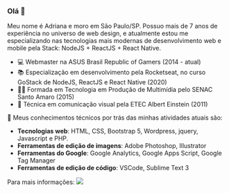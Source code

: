 ### Olá 👋 

Meu nome é Adriana e moro em São Paulo/SP. Possuo mais de 7 anos de experiência no universo de web design, e atualmente estou me especializando nas tecnologias mais modernas de desenvolvimento web e mobile pela Stack: NodeJS + ReactJS + React Native. 

- 💻 Webmaster na ASUS Brasil Republic of Gamers (2014 - atual)
- 📚 Especialização em desenvolvimento pela Rocketseat, no curso GoStack de NodeJS, ReactJS e React Native (2020)
- 👩‍🎓 Formada em Tecnologia em Produção de Multimídia pelo SENAC Santo Amaro (2015)
- 🎨 Técnica em comunicação visual pela ETEC Albert Einstein (2011)

💬 Meus conhecimentos técnicos por trás das minhas atividades atuais são:
- **Tecnologias web**: HTML, CSS, Bootstrap 5, Wordpress, jquery, Javascript e PHP.
- **Ferramentas de edição de imagens**: Adobe Photoshop, Illustrator
- **Ferramentas do Google**: Google Analytics, Google Apps Script, Google Tag Manager
- **Ferramentas de edição de código**: VSCode, Sublime Text 3
    
Para mais informações: <a href="https://www.linkedin.com/in/adriana-limafm/" target="_blank"><img src="https://ik.imagekit.io/dxwebster/1_e-vJbH3JYB.svg"/></a>
